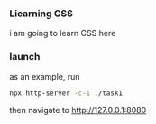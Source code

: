 ### Liearning CSS

i am going to learn CSS here

### launch

as an example, run

```bash
npx http-server -c-1 ./task1
```

then navigate to http://127.0.0.1:8080
